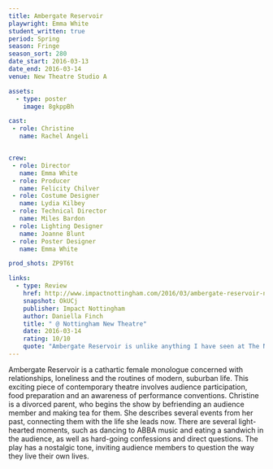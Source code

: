 ```yaml
---
title: Ambergate Reservoir
playwright: Emma White
student_written: true
period: Spring
season: Fringe
season_sort: 280
date_start: 2016-03-13
date_end: 2016-03-14
venue: New Theatre Studio A

assets:
  - type: poster
    image: 8gkppBh

cast:
 - role: Christine
   name: Rachel Angeli


crew:
 - role: Director
   name: Emma White
 - role: Producer
   name: Felicity Chilver
 - role: Costume Designer
   name: Lydia Kilbey
 - role: Technical Director
   name: Miles Bardon
 - role: Lighting Designer
   name: Joanne Blunt
 - role: Poster Designer
   name: Emma White

prod_shots: ZP9T6t

links:
  - type: Review
    href: http://www.impactnottingham.com/2016/03/ambergate-reservoir-nottingham-new-theatre/
    snapshot: OkUCj
    publisher: Impact Nottingham
    author: Daniella Finch
    title: " @ Nottingham New Theatre"
    date: 2016-03-14
    rating: 10/10
    quote: "Ambergate Reservoir is unlike anything I have seen at The Nottingham New Theatre. The production fuses elements of comedy and suspenseful drama to create a show that showcases director Emma White’s wonderful script-writing and Rachel Angeli’s completely engrossing acting. "
---
```


Ambergate Reservoir is a cathartic female monologue concerned with relationships, loneliness and the routines of modern, suburban life. This exciting piece of contemporary theatre involves audience participation, food preparation and an awareness of performance conventions. Christine is a divorced parent, who begins the show by befriending an audience member and making tea for them. She describes several events from her past, connecting them with the life she leads now. There are several light-hearted moments, such as dancing to ABBA music and eating a sandwich in the audience, as well as hard-going confessions and direct questions. The play has a nostalgic tone, inviting audience members to question the way they live their own lives.
